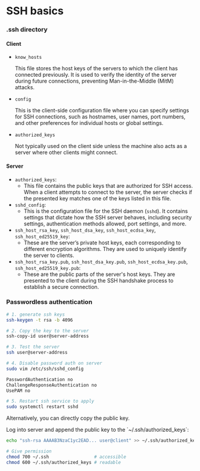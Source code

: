 # SSH basics

### .ssh directory

#### Client

*   `know_hosts`

    This file stores the host keys of the servers to which the client has connected previously. It is used to verify the identity of the server during future connections, preventing Man-in-the-Middle (MitM) attacks.
*   `config`

    This is the client-side configuration file where you can specify settings for SSH connections, such as hostnames, user names, port numbers, and other preferences for individual hosts or global settings.
*   `authorized_keys`

    Not typically used on the client side unless the machine also acts as a server where other clients might connect.

#### Server

* `authorized_keys`:
  * This file contains the public keys that are authorized for SSH access. When a client attempts to connect to the server, the server checks if the presented key matches one of the keys listed in this file.
* `sshd_config`:
  * This is the configuration file for the SSH daemon (`sshd`). It contains settings that dictate how the SSH server behaves, including security settings, authentication methods allowed, port settings, and more.
* `ssh_host_rsa_key`, `ssh_host_dsa_key`, `ssh_host_ecdsa_key`, `ssh_host_ed25519_key`:
  * These are the server’s private host keys, each corresponding to different encryption algorithms. They are used to uniquely identify the server to clients.
* `ssh_host_rsa_key.pub`, `ssh_host_dsa_key.pub`, `ssh_host_ecdsa_key.pub`, `ssh_host_ed25519_key.pub`:
  * These are the public parts of the server's host keys. They are presented to the client during the SSH handshake process to establish a secure connection.

### Passwordless authentication

```bash
# 1. generate ssh keys
ssh-keygen -t rsa -b 4096

# 2. Copy the key to the server
ssh-copy-id user@server-address

# 3. Test the server
ssh user@server-address

# 4. Disable password auth on server
sudo vim /etc/ssh/sshd_config

PasswordAuthentication no
ChallengeResponseAuthentication no
UsePAM no

# 5. Restart ssh service to apply
sudo systemctl restart sshd
```

Alternatively, you can directly copy the public key.

Log into server and append the public key to the \`\~/.ssh/authorized\_keys\`:

```bash
echo "ssh-rsa AAAAB3NzaC1yc2EAD... user@client" >> ~/.ssh/authorized_keys

# Give permission
chmod 700 ~/.ssh                 # accessible
chmod 600 ~/.ssh/authorized_keys # readable
```
